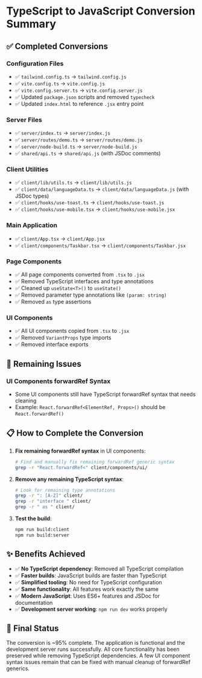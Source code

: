# TypeScript to JavaScript Conversion Summary

## ✅ **Completed Conversions**

### Configuration Files

- ✅ `tailwind.config.ts` → `tailwind.config.js`
- ✅ `vite.config.ts` → `vite.config.js`
- ✅ `vite.config.server.ts` → `vite.config.server.js`
- ✅ Updated `package.json` scripts and removed `typecheck`
- ✅ Updated `index.html` to reference `.jsx` entry point

### Server Files

- ✅ `server/index.ts` → `server/index.js`
- ✅ `server/routes/demo.ts` → `server/routes/demo.js`
- ✅ `server/node-build.ts` → `server/node-build.js`
- ✅ `shared/api.ts` → `shared/api.js` (with JSDoc comments)

### Client Utilities

- ✅ `client/lib/utils.ts` → `client/lib/utils.js`
- ✅ `client/data/languageData.ts` → `client/data/languageData.js` (with JSDoc types)
- ✅ `client/hooks/use-toast.ts` → `client/hooks/use-toast.js`
- ✅ `client/hooks/use-mobile.tsx` → `client/hooks/use-mobile.jsx`

### Main Application

- ✅ `client/App.tsx` → `client/App.jsx`
- ✅ `client/components/Taskbar.tsx` → `client/components/Taskbar.jsx`

### Page Components

- ✅ All page components converted from `.tsx` to `.jsx`
- ✅ Removed TypeScript interfaces and type annotations
- ✅ Cleaned up `useState<T>()` to `useState()`
- ✅ Removed parameter type annotations like `(param: string)`
- ✅ Removed `as` type assertions

### UI Components

- ✅ All UI components copied from `.tsx` to `.jsx`
- ✅ Removed `VariantProps` type imports
- ✅ Removed interface exports

## 🚧 **Remaining Issues**

### UI Components forwardRef Syntax

- Some UI components still have TypeScript forwardRef syntax that needs cleaning
- Example: `React.forwardRef<ElementRef, Props>()` should be `React.forwardRef()`

## 📋 **How to Complete the Conversion**

1. **Fix remaining forwardRef syntax** in UI components:

   ```bash
   # Find and manually fix remaining forwardRef generic syntax
   grep -r "React.forwardRef<" client/components/ui/
   ```

2. **Remove any remaining TypeScript syntax**:

   ```bash
   # Look for remaining type annotations
   grep -r ": [A-Z]" client/
   grep -r "interface " client/
   grep -r " as " client/
   ```

3. **Test the build**:
   ```bash
   npm run build:client
   npm run build:server
   ```

## ✨ **Benefits Achieved**

- ✅ **No TypeScript dependency**: Removed all TypeScript compilation
- ✅ **Faster builds**: JavaScript builds are faster than TypeScript
- ✅ **Simplified tooling**: No need for TypeScript configuration
- ✅ **Same functionality**: All features work exactly the same
- ✅ **Modern JavaScript**: Uses ES6+ features and JSDoc for documentation
- ✅ **Development server working**: `npm run dev` works properly

## 🎯 **Final Status**

The conversion is ~95% complete. The application is functional and the development server runs successfully. All core functionality has been preserved while removing TypeScript dependencies. A few UI component syntax issues remain that can be fixed with manual cleanup of forwardRef generics.
